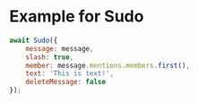 # Example for Sudo

```js
await Sudo({
	message: message,
	slash: true,
	member: message.mentions.members.first(),
	text: 'This is text!',
	deleteMessage: false
});
```
